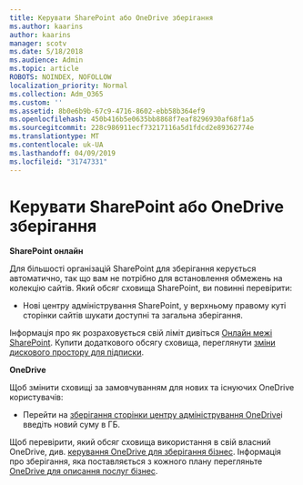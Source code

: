 ```yaml
---
title: Керувати SharePoint або OneDrive зберігання
ms.author: kaarins
author: kaarins
manager: scotv
ms.date: 5/18/2018
ms.audience: Admin
ms.topic: article
ROBOTS: NOINDEX, NOFOLLOW
localization_priority: Normal
ms.collection: Adm_O365
ms.custom: ''
ms.assetid: 8b0e6b9b-67c9-4716-8602-ebb58b364ef9
ms.openlocfilehash: 450b416b5e0635bb8868f7eaf8296930af68f1a5
ms.sourcegitcommit: 228c986911ecf73217116a5d1fdcd2e89362774e
ms.translationtype: MT
ms.contentlocale: uk-UA
ms.lasthandoff: 04/09/2019
ms.locfileid: "31747331"
---
```

# <a name="manage-your-sharepoint-or-onedrive-storage"></a>Керувати SharePoint або OneDrive зберігання

 **SharePoint онлайн**
  
Для більшості організацій SharePoint для зберігання керується автоматично, так що вам не потрібно для встановлення обмежень на колекцію сайтів. Який обсяг сховища SharePoint, ви повинні перевірити:
  
- Нові центру адміністрування SharePoint, у верхньому правому куті сторінки сайтів шукати доступні та загальна зберігання.
    
Інформація про як розраховується свій ліміт дивіться [Онлайн межі SharePoint](https://go.microsoft.com/fwlink/p/?LinkID=856113). Купити додаткового обсягу сховища, переглянути [зміни дискового простору для підписки](https://go.microsoft.com/fwlink/?linkid=866428).
  
 **OneDrive**
  
Щоб змінити сховищі за замовчуванням для нових та існуючих OneDrive користувачів:
  
- Перейти на [зберігання сторінки центру адміністрування OneDrive](https://admin.onedrive.com/?v=StorageSettings)і введіть новий суму в ГБ.
    
Щоб перевірити, який обсяг сховища використання в свій власний OneDrive, див. [керування OneDrive для зберігання бізнес](https://go.microsoft.com/fwlink/?linkid=866429). Інформація про зберігання, яка поставляється з кожного плану перегляньте [OneDrive для описання послуг бізнес](https://go.microsoft.com/fwlink/p/?LinkID=826071).
  

